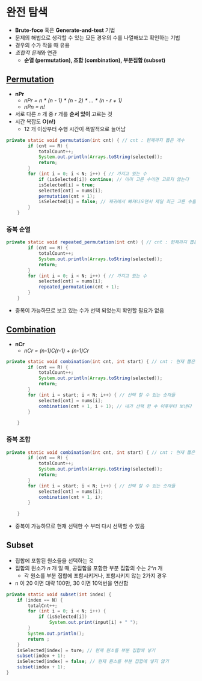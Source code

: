 # 완전 탐색
* **Brute-foce** 혹은 **Generate-and-test** 기법
* 문제의 해법으로 생각할 수 있는 모든 경우의 수를 나열해보고 확인하는 기법
* 경우의 수가 작을 때 유용
* *조합적 문제*와 연관
  * **순열 (permutation), 조합 (combination), 부분집합 (subset)**

## [Permutation](https://github.com/ljiwoo59/Algorithm_Study/blob/main/Algo_BruteForce/PermutationTest.java)
* **nPr**
  * *nPr = n \* (n - 1) \* (n - 2) \* ... \* (n - r + 1)*
  * *nPn = n!*
* 서로 다른 *n* 개 중 *r* 개를 **순서 있이** 고르는 것
* 시간 복잡도 **O(n!)**
  * 12 개 이상부터 수행 시간이 폭발적으로 늘어남

```java
private static void permutation(int cnt) { // cnt : 현재까지 뽑은 개수
		if (cnt == R) {
			totalCount++;
			System.out.println(Arrays.toString(selected));
			return;
		}
		for (int i = 0; i < N; i++) { // 가지고 있는 수
			if (isSelected[i]) continue; // 이미 고른 수이면 고르지 않는다
			isSelected[i] = true;
			selected[cnt] = nums[i];
			permutation(cnt + 1);
			isSelected[i] = false; // 재귀에서 빠져나오면서 제일 최근 고른 수를 뺀다
		}
	}
```
### 중복 순열

```java
private static void repeated_permutation(int cnt) { // cnt : 현재까지 뽑은 개수
		if (cnt == R) {
			totalCount++;
			System.out.println(Arrays.toString(selected));
			return;
		}
		for (int i = 0; i < N; i++) { // 가지고 있는 수
			selected[cnt] = nums[i];
			repeated_permutation(cnt + 1);
		}
	}
```
* 중복이 가능하므로 보고 있는 수가 선택 되었는지 확인할 필요가 없음

## [Combination](https://github.com/ljiwoo59/Algorithm_Study/blob/main/Algo_BruteForce/CombinationTest.java)
* **nCr**
  * *nCr = (n-1)C(r-1) + (n-1)Cr*
  
```java
private static void combination(int cnt, int start) { // cnt : 현재 뽑은 숫자 개수, start : 선택 시작 위치
		if (cnt == R) {
			totalCount++;
			System.out.println(Arrays.toString(selected));
			return;
		}
		for (int i = start; i < N; i++) { // 선택 할 수 있는 숫자들
			selected[cnt] = nums[i];
			combination(cnt + 1, i + 1); // 내가 선택 한 수 이후부터 보낸다
		}
		
	}
```

### 중복 조합

```java
private static void combination(int cnt, int start) { // cnt : 현재 뽑은 숫자 개수, start : 선택 시작 위치
		if (cnt == R) {
			totalCount++;
			System.out.println(Arrays.toString(selected));
			return;
		}
		for (int i = start; i < N; i++) { // 선택 할 수 있는 숫자들
			selected[cnt] = nums[i];
			combination(cnt + 1, i);
		}
		
	}
```

* 중복이 가능하므로 현재 선택한 수 부터 다시 선택할 수 있음

## Subset
* 집합에 포함된 원소들을 선택하는 것
* 집합의 원소가 *n* 개 일 때, 공집합을 포함한 부분 집합의 수는 *2^n* 개
	* 각 원소를 부분 집합에 포함시키거나, 포함시키지 않는 2가지 경우
* n 이 20 이면 대략 100만, 30 이면 10억번을 연산함	 	

```java
private static void subset(int index) {
	if (index == N) {
		totalCnt++;
		for (int i = 0; i < N; i++) {
			if (isSelected[i])
				System.out.print(input[i] + " ");
		}
		System.out.println();
		return ;
	}
	isSelected[index] = ture; // 현재 원소를 부분 집합에 넣기
	subset(index + 1);
	isSelected[index] = false; // 현재 원소를 부분 집합에 넣지 않기
	subset(index + 1);
}
```


